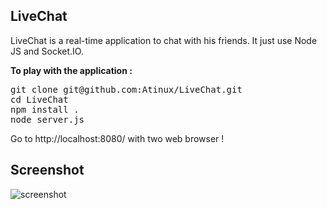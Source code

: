 <h2>LiveChat</h2>

LiveChat is a real-time application to chat with his friends.
It just use Node JS and Socket.IO.

<b>To play with the application :</b>

<pre>
git clone git@github.com:Atinux/LiveChat.git
cd LiveChat
npm install .
node server.js
</pre>

Go to http://localhost:8080/ with two web browser !

<h2>Screenshot</h2>

<img src="http://i1096.photobucket.com/albums/g325/Atinux/Capture-TchatavecSocketIO-Chromium.png?t=1314280177" alt="screenshot" title="LiveChat Application" />
